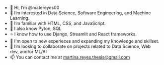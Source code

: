 - 👋 Hi, I’m @matereyes00
- 👀 I’m interested in Data Science, Software Engineering, and Machine Learning.
- 🌱 I’m familiar with  HTML, CSS, and JavaScript.
- 💬 I also know Pyton,  SQL
- ⭐ I know how to use Django, Streamlit and React frameworks. 
- 💞️ I'm open to new experieces and expanding my knowledge and skillset.
- 💫 I’m looking to collaborate on projects related to Data Science, Web dev, and/or ML/AI
- 📫 You can contact me at martina.reyes.thesis@gmail.com

<!---
matereyes00/matereyes00 is a ✨ special ✨ repository because its `README.md` (this file) appears on your GitHub profile.
You can click the Preview link to take a look at your changes.
--->
